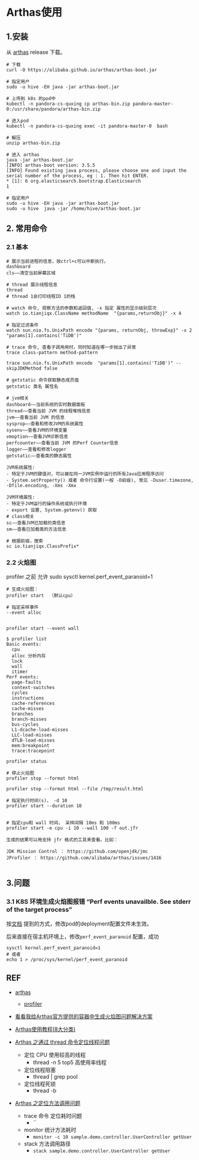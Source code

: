 # Arthas使用

## 1.安装

从 [arthas](https://arthas.aliyun.com/doc/download.html) release 下载。  

```shell
# 下载
curl -O https://alibaba.github.io/arthas/arthas-boot.jar

# 指定用户
sudo -u hive -EH java -jar arthas-boot.jar

# 上传到 k8s 的pod中
kubectl -n pandora-cs-quxing cp arthas-bin.zip pandora-master-0:/usr/share/pandora/arthas-bin.zip

# 进入pod
kubectl -n pandora-cs-quxing exec -it pandora-master-0  bash

# 解压
unzip arthas-bin.zip

# 进入 arthas
java -jar arthas-boot.jar
[INFO] arthas-boot version: 3.5.5
[INFO] Found existing java process, please choose one and input the serial number of the process, eg : 1. Then hit ENTER.
* [1]: 6 org.elasticsearch.bootstrap.Elasticsearch
1

# 指定用户
sudo -u hive -EH java -jar arthas-boot.jar
sudo -u hive  java -jar /home/hive/arthas-boot.jar 
```

## 2. 常用命令

### 2.1 基本

```shell
# 展示当前进程的信息，按ctrl+c可以中断执行。
dashboard
cls——清空当前屏幕区域

# thread 展示线程信息 
thread
# thread 1会打印线程ID 1的栈

# watch 命令, 观察方法的参数和返回值, -x 指定 属性的显示级别层次
watch io.tianjiqx.ClassName methodName  "{params,returnObj}" -x 4

# 指定过滤条件
watch sun.nio.fs.UnixPath encode "{params, returnObj, throwExp}" -x 2 "params[1].contains('TiDB')"

# trace 命令, 查看子调用用时，同时知道在哪一步抛出了异常
trace class-pattern method-pattern

trace sun.nio.fs.UnixPath encode  "params[1].contains('TiDB')" --skipJDKMethod false

# getstatic 命令获取静态成员值
getstatic 类名 属性名

# jvm相关
dashboard——当前系统的实时数据面板
thread——查看当前 JVM 的线程堆栈信息
jvm——查看当前 JVM 的信息
sysprop——查看和修改JVM的系统属性
sysenv——查看JVM的环境变量
vmoption——查看JVM诊断信息
perfcounter——查看当前 JVM 的Perf Counter信息
logger——查看和修改logger
getstatic——查看类的静态属性

JVM系统属性: 
- 特定于JVM的键值对，可以被在同一JVM实例中运行的所有Java应用程序访问
- System.setProperty() 或者 命令行设置(一般 -D前缀), 常见 -Duser.timezone, -Dfile.encoding, -Xms -Xmx

JVM环境属性:
- 特定于JVM运行的操作系统或执行环境
- export 设置, System.getenv() 获取
# class相关
sc——查看JVM已加载的类信息
sm——查看已加载类的方法信息

# 根据前缀，搜索 
sc io.tianjiqx.ClassPrefix* 
```

### 2.2 火焰图

profiler 之前 允许 
sudo sysctl kernel.perf_event_paranoid=1

```shell
# 生成火焰图：
profiler start  （默认cpu）

# 指定采样事件
--event alloc


profiler start --event wall

$ profiler list
Basic events:
  cpu
  alloc 分析内存
  lock
  wall
  itimer
Perf events:
  page-faults
  context-switches
  cycles
  instructions
  cache-references
  cache-misses
  branches
  branch-misses
  bus-cycles
  L1-dcache-load-misses
  LLC-load-misses
  dTLB-load-misses
  mem:breakpoint
  trace:tracepoint

profiler status

# 停止火焰图
profiler stop --format html 

profiler stop --format html --file /tmp/result.html

# 指定执行时间(s)， -d 10
profiler start --duration 10


# 指定cpu和 wall 时间， 采样间隔 10ms 和 100ms
profiler start -e cpu -i 10 --wall 100 -f out.jfr

生成的结果可以用支持 jfr 格式的工具来查看。比如：

JDK Mission Control ： https://github.com/openjdk/jmc
JProfiler ： https://github.com/alibaba/arthas/issues/1416


```

## 3.问题

### 3.1 K8S 环境生成火焰图报错 “Perf events unavailble. See stderr of the target process”

按[文档](https://my.oschina.net/u/1760791/blog/4773494) 提到的方式，修改pod的deployment配置文件未生效。

后来直接在宿主机环境上，修改`perf_event_paranoid` 配置，成功

```shell
sysctl kernel.perf_event_paranoid=1
# 或者
echo 1 > /proc/sys/kernel/perf_event_paranoid
```

## REF

- [arthas](https://arthas.aliyun.com/doc/download.html)
  - [profiler](https://arthas.aliyun.com/doc/profiler.html)

- [看看我给Arthas官方提供的容器中生成火焰图问题解决方案](https://my.oschina.net/u/1760791/blog/4773494)
- [Arthas使用教程(8大分类)](https://www.cnblogs.com/lydms/p/16549145.html)
- [Arthas 之通过 thread 命令定位线程问题](https://jueee.github.io/2020/08/2020-08-13-Arthas%E4%B9%8B%E9%80%9A%E8%BF%87thread%E5%91%BD%E4%BB%A4%E5%AE%9A%E4%BD%8D%E7%BA%BF%E7%A8%8B%E9%97%AE%E9%A2%98/)
  - 定位 CPU 使用较高的线程
    -  thread -n 5 top5 高使用率线程
  - 定位线程阻塞
    -  thread | grep pool 
  - 定位线程死锁
    - thread -b 
- [Arthas 之定位方法调用问题](https://jueee.github.io/2020/08/2020-08-14-Arthas%E4%B9%8B%E5%AE%9A%E4%BD%8D%E6%96%B9%E6%B3%95%E8%B0%83%E7%94%A8%E9%97%AE%E9%A2%98/)
  - trace 命令 定位耗时问题
    - ``
  - monitor 统计方法耗时
    - `monitor -c 10 sample.demo.controller.UserController getUser`
  - stack 方法调用路径
    - `stack sample.demo.controller.UserController getUser`
